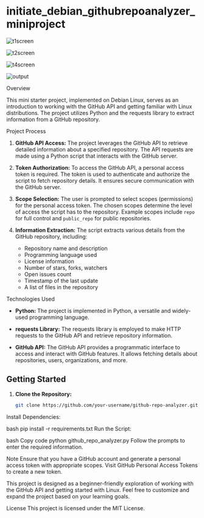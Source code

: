 # initiate_debian_githubrepoanalyzer_miniproject 

![t1screen](https://github.com/ar5803-dotcom/initiate_debian_githubrepoanalyzer_miniproject/assets/92009451/ca24f3bf-f16e-4707-89ff-a71363edc887)

![t2screen](https://github.com/ar5803-dotcom/initiate_debian_githubrepoanalyzer_miniproject/assets/92009451/8adbf528-fd1d-434d-b5b0-1435779e89cd)

![t4screen](https://github.com/ar5803-dotcom/initiate_debian_githubrepoanalyzer_miniproject/assets/92009451/14f71d02-83a8-4164-9ccb-c829405e4f4e)

![output](https://github.com/ar5803-dotcom/initiate_debian_githubrepoanalyzer_miniproject/assets/92009451/fbd7715f-0ce3-4c81-a179-996b89b44ba6)

Overview

This mini starter project, implemented on Debian Linux, serves as an introduction to working with the GitHub API and getting familiar with Linux distributions. The project utilizes Python and the requests library to extract information from a GitHub repository.

Project Process

1. **GitHub API Access:**
   The project leverages the GitHub API to retrieve detailed information about a specified repository. The API requests are made using a Python script that interacts with the GitHub server.

2. **Token Authorization:**
   To access the GitHub API, a personal access token is required. The token is used to authenticate and authorize the script to fetch repository details. It ensures secure communication with the GitHub server.

3. **Scope Selection:**
   The user is prompted to select scopes (permissions) for the personal access token. The chosen scopes determine the level of access the script has to the repository. Example scopes include `repo` for full control and `public_repo` for public repositories.

4. **Information Extraction:**
   The script extracts various details from the GitHub repository, including:
   - Repository name and description
   - Programming language used
   - License information
   - Number of stars, forks, watchers
   - Open issues count
   - Timestamp of the last update
   - A list of files in the repository

Technologies Used

- **Python:**
  The project is implemented in Python, a versatile and widely-used programming language.

- **requests Library:**
  The requests library is employed to make HTTP requests to the GitHub API and retrieve repository information.

- **GitHub API:**
  The GitHub API provides a programmatic interface to access and interact with GitHub features. It allows fetching details about repositories, users, organizations, and more.

## Getting Started

1. **Clone the Repository:**
   ```bash
   git clone https://github.com/your-username/github-repo-analyzer.git
Install Dependencies:

bash
pip install -r requirements.txt
Run the Script:

bash
Copy code
python github_repo_analyzer.py
Follow the prompts to enter the required information.

Note
Ensure that you have a GitHub account and generate a personal access token with appropriate scopes. Visit GitHub Personal Access Tokens to create a new token.

This project is designed as a beginner-friendly exploration of working with the GitHub API and getting started with Linux. Feel free to customize and expand the project based on your learning goals.

License
This project is licensed under the MIT License.
